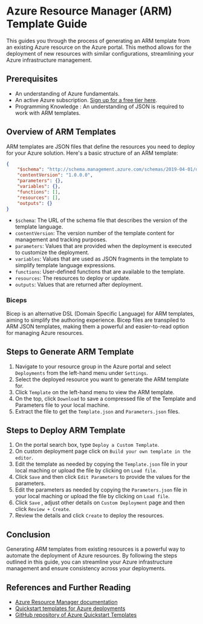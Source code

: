 # Azure Resource Manager (ARM) Template Guide

This guides you through the process of generating an ARM template from an existing Azure resource on the Azure portal. This method allows for the deployment of new resources with similar configurations, streamlining your Azure infrastructure management.

## Prerequisites

- An understanding of Azure fundamentals.
- An active Azure subscription. [Sign up for a free tier here](https://azure.microsoft.com/en-us/free/).
- Programming Knowledge : An understanding of JSON is required to work with ARM templates.

## Overview of ARM Templates

ARM templates are JSON files that define the resources you need to deploy for your Azure solution. Here's a basic structure of an ARM template:

```json
{
    "$schema": "http://schema.management.azure.com/schemas/2019-04-01/deploymentTemplate.json#",
    "contentVersion": "1.0.0.0",
    "parameters": {},
    "variables": {},
    "functions": [],
    "resources": [],
    "outputs": {}
}
```
- `$schema`: The URL of the schema file that describes the version of the template language.
- `contentVersion`: The version number of the template content for management and tracking purposes.
- `parameters`: Values that are provided when the deployment is executed to customize the deployment.
- `variables`: Values that are used as JSON fragments in the template to simplify template language expressions.
- `functions`: User-defined functions that are available to the template.
- `resources`: The resources to deploy or update.
- `outputs`: Values that are returned after deployment.

### Biceps

Bicep is an alternative DSL (Domain Specific Language) for ARM templates, aiming to simplify the authoring experience. Bicep files are transpiled to ARM JSON templates, making them a powerful and easier-to-read option for managing Azure resources.

## Steps to Generate ARM Template

1. Navigate to your resource group in the Azure portal and select `Deployments` from the left-hand menu under `Settings`.
2. Select the deployed resource you want to generate the ARM template for.
3. Click `Template` on the left-hand menu to view the ARM template.
4. On the top, click `Download` to save a compressed file of the Template and Parameters file to your local machine.
5. Extract the file to get the `Template.json` and `Parameters.json` files.

## Steps to Deploy ARM Template

1. On the portal search box, type `Deploy a Custom Template`.
2. On custom deployment page click on `Build your own template in the editor`.
3. Edit the template as needed by copying the `Template.json` file in your local maching or upload the file by clicking on `Load file`.
4. Click `Save` and then click `Edit Parameters` to provide the values for the parameters.
5. Edit the parameters as needed by copying the `Parameters.json` file in your local maching or upload the file by clicking on `Load file`.
6. Click `Save` , adjust other details on `Custom Deployment` page and then click `Review + Create`.
7. Review the details and click `Create` to deploy the resources.

## Conclusion

Generating ARM templates from existing resources is a powerful way to automate the deployment of Azure resources. By following the steps outlined in this guide, you can streamline your Azure infrastructure management and ensure consistency across your deployments.

## References and Further Reading
- [Azure Resource Manager documentation](https://docs.microsoft.com/en-us/azure/azure-resource-manager/)
- [Quickstart templates for Azure deployments](https://learn.microsoft.com/en-us/samples/browse/?expanded=azure&products=azure-resource-manager)
- [GitHub repository of Azure Quickstart Templates](https://github.com/Azure/azure-quickstart-templates)


